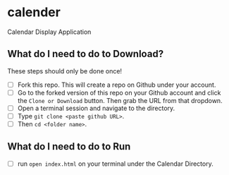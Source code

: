 # calender
Calendar Display Application

## What do I need to do to Download?
These steps should only be done once!
- [ ] Fork this repo.  This will create a repo on Github under your account.  
- [ ] Go to the forked version of this repo on your Github account and click the `Clone or Download` button.  Then grab the URL from that dropdown.
- [ ] Open a terminal session and navigate to the directory.
- [ ] Type `git clone <paste github URL>`.
- [ ] Then `cd <folder name>`.

## What do I need to do to Run
- [ ] run `open index.html` on your terminal under the Calendar Directory.
